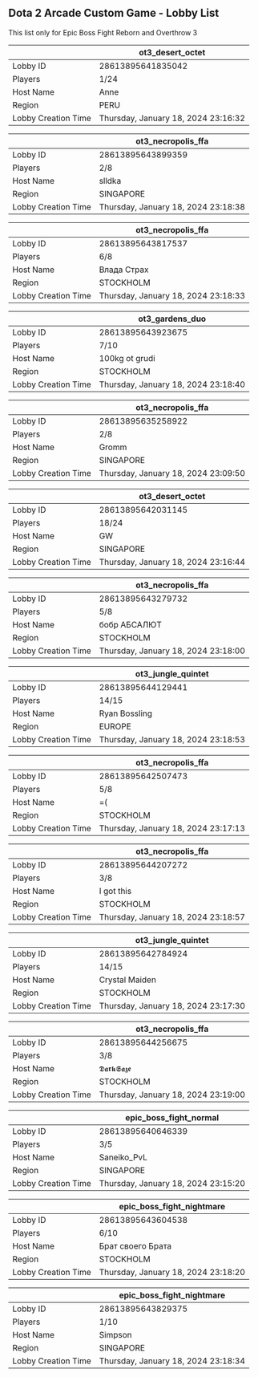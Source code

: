 ## Dota 2 Arcade Custom Game - Lobby List

This list only for Epic Boss Fight Reborn and Overthrow 3

|  | ot3_desert_octet |
| ------ | ------ |
| Lobby ID | 28613895641835042 |
| Players | 1/24 |
| Host Name | Anne |
| Region | PERU |
| Lobby Creation Time | Thursday, January 18, 2024 23:16:32 |


|  | ot3_necropolis_ffa |
| ------ | ------ |
| Lobby ID | 28613895643899359 |
| Players | 2/8 |
| Host Name | slldka |
| Region | SINGAPORE |
| Lobby Creation Time | Thursday, January 18, 2024 23:18:38 |


|  | ot3_necropolis_ffa |
| ------ | ------ |
| Lobby ID | 28613895643817537 |
| Players | 6/8 |
| Host Name | Влада Страх |
| Region | STOCKHOLM |
| Lobby Creation Time | Thursday, January 18, 2024 23:18:33 |


|  | ot3_gardens_duo |
| ------ | ------ |
| Lobby ID | 28613895643923675 |
| Players | 7/10 |
| Host Name | 100kg ot grudi |
| Region | STOCKHOLM |
| Lobby Creation Time | Thursday, January 18, 2024 23:18:40 |


|  | ot3_necropolis_ffa |
| ------ | ------ |
| Lobby ID | 28613895635258922 |
| Players | 2/8 |
| Host Name | Gromm |
| Region | SINGAPORE |
| Lobby Creation Time | Thursday, January 18, 2024 23:09:50 |


|  | ot3_desert_octet |
| ------ | ------ |
| Lobby ID | 28613895642031145 |
| Players | 18/24 |
| Host Name | GW |
| Region | SINGAPORE |
| Lobby Creation Time | Thursday, January 18, 2024 23:16:44 |


|  | ot3_necropolis_ffa |
| ------ | ------ |
| Lobby ID | 28613895643279732 |
| Players | 5/8 |
| Host Name | бобр АБСАЛЮТ |
| Region | STOCKHOLM |
| Lobby Creation Time | Thursday, January 18, 2024 23:18:00 |


|  | ot3_jungle_quintet |
| ------ | ------ |
| Lobby ID | 28613895644129441 |
| Players | 14/15 |
| Host Name | Ryan Bossling |
| Region | EUROPE |
| Lobby Creation Time | Thursday, January 18, 2024 23:18:53 |


|  | ot3_necropolis_ffa |
| ------ | ------ |
| Lobby ID | 28613895642507473 |
| Players | 5/8 |
| Host Name | =( |
| Region | STOCKHOLM |
| Lobby Creation Time | Thursday, January 18, 2024 23:17:13 |


|  | ot3_necropolis_ffa |
| ------ | ------ |
| Lobby ID | 28613895644207272 |
| Players | 3/8 |
| Host Name | I got this |
| Region | STOCKHOLM |
| Lobby Creation Time | Thursday, January 18, 2024 23:18:57 |


|  | ot3_jungle_quintet |
| ------ | ------ |
| Lobby ID | 28613895642784924 |
| Players | 14/15 |
| Host Name | Crystal Maiden |
| Region | STOCKHOLM |
| Lobby Creation Time | Thursday, January 18, 2024 23:17:30 |


|  | ot3_necropolis_ffa |
| ------ | ------ |
| Lobby ID | 28613895644256675 |
| Players | 3/8 |
| Host Name | 𝕯𝖆𝖗𝖐𝕾𝖆𝖟𝖊 |
| Region | STOCKHOLM |
| Lobby Creation Time | Thursday, January 18, 2024 23:19:00 |


|  | epic_boss_fight_normal |
| ------ | ------ |
| Lobby ID | 28613895640646339 |
| Players | 3/5 |
| Host Name | Saneiko_PvL |
| Region | SINGAPORE |
| Lobby Creation Time | Thursday, January 18, 2024 23:15:20 |


|  | epic_boss_fight_nightmare |
| ------ | ------ |
| Lobby ID | 28613895643604538 |
| Players | 6/10 |
| Host Name | Брат своего Брата |
| Region | STOCKHOLM |
| Lobby Creation Time | Thursday, January 18, 2024 23:18:20 |


|  | epic_boss_fight_nightmare |
| ------ | ------ |
| Lobby ID | 28613895643829375 |
| Players | 1/10 |
| Host Name | Simpson |
| Region | SINGAPORE |
| Lobby Creation Time | Thursday, January 18, 2024 23:18:34 |


